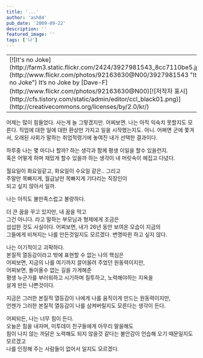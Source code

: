 ```yaml
---
title: '...'
author: 'ash84'
pub_date: '2009-09-22'
description: ''
featured_image: ''
tags: ['나']
---
```



<table class="flickrImgSearch">  
<tbody>  
<tr>  
<td>[![It's no Joke](http://farm3.static.flickr.com/2424/3927981543_8cc7110be5.jpg)](http://www.flickr.com/photos/92163630@N00/3927981543 "It's no Joke")  
<span>It’s no Joke by [Dave-F](http://www.flickr.com/photos/92163630@N00)</span>[![저작자 표시](http://cfs.tistory.com/static/admin/editor/ccl_black01.png)](http://creativecommons.org/licenses/by/2.0/kr/)</td></tr></tbody></table>어제는 많이 힘들었다.  
 사는게 늘 그렇겠지만. 어찌보면. 나는 아직 익숙치 못할지도 모른다.   
 직업에 대한 일에 대한 환상만 가지고 일을 시작했는지도. 아니.  
 어쩌면 군에 쫓겨서, 오래된 사회가 말하는 취업적령기에 놓여진 내가   
 선택한 결과이다.

하루중 나는 몇 마디나 할까? 하는 생각과 함께 평생 이일을 할수 있을런지.   
 혹은 어떻게 하며 재밌게 할수 있을까 하는 생각이 내 머릿속이 헤집고 다녔다.

월요일이 화요일같고, 화요일이 수요일 같은.. 그리고   
 주말만 목빠지게, 월급날만 목빠지게 기다리는 직장인이  
 되고 싶지 않아서 일까.

나는 아직도 불만족스럽고 불량하다.

더 큰 꿈을 꾸고 있지만, 내 꿈을 막고   
 그건 아니다. 라고 말하는 부모님과 형제에게 조금은  
 섭섭한 것도 사실이다. 어찌보면, 내가 26년 동안 보여온 모습이 지금의   
 그들에게 비쳐지는 나를 만든것일지도 모르겠다. 변명따윈 하고 싶지 않다.

나는 이기적이고 괴팍하다.   
 본질적 열등감이라고 밖에 표현할 수 없는 나의 핵심은   
 어찌보면, 지금의 나를 여기까지 끌어올려 주었던 원동력이지만,   
 어찌보면, 돌아올수 없는 길을 가게해준  
 평생 누군가를 부러워하고 시기하며 질투하고, 노력해야하는 지옥을   
 살게 만든 나쁜것이다.

지금은 그러한 본질적 열등감이 나에게 나를 움직이게 만드는 원동력이지만,   
 언젠가 그러한 본질적 열등감이 나를 삼켜버릴지도 모른다는 생각이 든다.

어찌되든, 나는 너무 힘이 든다.   
 오늘은 힘을 내자며, 미투데이 친구들에게 아무리 말을해도   
 힘이 나지 않는 까닭은 노력해도 되지 않을것 같다는 불안감이 언습해 오기 때문일지도 모르겠고  
 나를 인정해 주는 사람들이 없어서 일지도 모르겠다.



